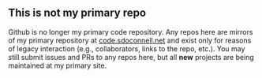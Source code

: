 ## This is not my primary repo

Github is no longer my primary code repository. Any repos here are mirrors of my primary repository at [code.sdoconnell.net](https://code.sdoconnell.net) and exist only for reasons of legacy interaction (e.g., collaborators, links to the repo, etc.). You may still submit issues and PRs to any repos here, but all **new** projects are being maintained at my primary site.
